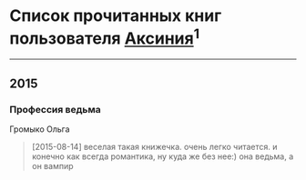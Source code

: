 # Список прочитанных книг пользователя [Аксиния](http://vk.com/id210088851)<sup>1</sup>
---

## 2015

### Профессия ведьма
Громыко Ольга
> [2015-08-14] веселая такая книжечка. очень легко читается. и конечно как всегда романтика, ну куда же без нее:) она ведьма, а он вампир



